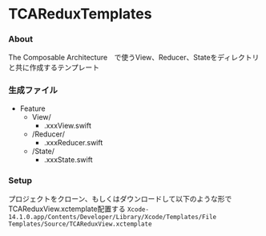 # TCAReduxTemplates

### About
The Composable Architecture　で使うView、Reducer、Stateをディレクトリと共に作成するテンプレート

### 生成ファイル

+ Feature
  + View/
    + .xxxView.swift
  + /Reducer/
    + .xxxReducer.swift
  + /State/
    + .xxxState.swift

### Setup
プロジェクトをクローン、もしくはダウンロードして以下のような形でTCAReduxView.xctemplate配置する
`
Xcode-14.1.0.app/Contents/Developer/Library/Xcode/Templates/File Templates/Source/TCAReduxView.xctemplate
`
